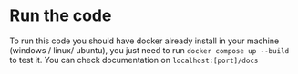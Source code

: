 # Run the code 
To run this code you should have docker already install in your machine (windows / linux/ ubuntu),  you just need to run `docker compose up --build` to test it. You can check documentation on `localhost:[port]/docs`
